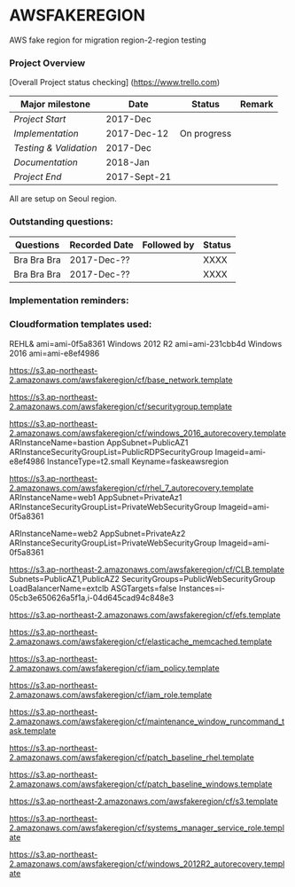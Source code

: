 # AWSFAKEREGION
AWS fake region for migration region-2-region testing

### Project Overview

[Overall Project status checking] (https://www.trello.com)

Major milestone| Date | Status | Remark
--- | --- | --- | ---
*Project Start* | 2017-Dec | |
*Implementation* | 2017-Dec-12 | On progress |
*Testing & Validation* | 2017-Dec |  |
*Documentation* | 2018-Jan |  |
*Project End* | 2017-Sept-21 |  |

All are setup on Seoul region.

### Outstanding questions:  
Questions| Recorded Date | Followed by | Status
--- | --- | --- | ---
Bra Bra Bra | 2017-Dec-?? |  | XXXX
Bra Bra Bra | 2017-Dec-?? |  | XXXX

### Implementation reminders:

### Cloudformation templates used:
REHL& ami=ami-0f5a8361
Windows 2012 R2 ami=ami-231cbb4d
Windows 2016 ami=ami-e8ef4986

https://s3.ap-northeast-2.amazonaws.com/awsfakeregion/cf/base_network.template

https://s3.ap-northeast-2.amazonaws.com/awsfakeregion/cf/securitygroup.template

https://s3.ap-northeast-2.amazonaws.com/awsfakeregion/cf/windows_2016_autorecovery.template
ARInstanceName=bastion
AppSubnet=PublicAZ1
ARInstanceSecurityGroupList=PublicRDPSecurityGroup
Imageid=ami-e8ef4986
InstanceType=t2.small
Keyname=faskeawsregion  

https://s3.ap-northeast-2.amazonaws.com/awsfakeregion/cf/rhel_7_autorecovery.template
ARInstanceName=web1
AppSubnet=PrivateAz1
ARInstanceSecurityGroupList=PrivateWebSecurityGroup
Imageid=ami-0f5a8361

ARInstanceName=web2
AppSubnet=PrivateAz2
ARInstanceSecurityGroupList=PrivateWebSecurityGroup
Imageid=ami-0f5a8361

https://s3.ap-northeast-2.amazonaws.com/awsfakeregion/cf/CLB.template
Subnets=PublicAZ1,PublicAZ2
SecurityGroups=PublicWebSecurityGroup
LoadBalancerName=extclb
ASGTargets=false
Instances=i-05cb3e650626a5f1a,i-04d645cad94c848e3

https://s3.ap-northeast-2.amazonaws.com/awsfakeregion/cf/efs.template

https://s3.ap-northeast-2.amazonaws.com/awsfakeregion/cf/elasticache_memcached.template

https://s3.ap-northeast-2.amazonaws.com/awsfakeregion/cf/iam_policy.template

https://s3.ap-northeast-2.amazonaws.com/awsfakeregion/cf/iam_role.template

https://s3.ap-northeast-2.amazonaws.com/awsfakeregion/cf/maintenance_window_runcommand_task.template

https://s3.ap-northeast-2.amazonaws.com/awsfakeregion/cf/patch_baseline_rhel.template

https://s3.ap-northeast-2.amazonaws.com/awsfakeregion/cf/patch_baseline_windows.template

https://s3.ap-northeast-2.amazonaws.com/awsfakeregion/cf/s3.template

https://s3.ap-northeast-2.amazonaws.com/awsfakeregion/cf/systems_manager_service_role.template

https://s3.ap-northeast-2.amazonaws.com/awsfakeregion/cf/windows_2012R2_autorecovery.template
